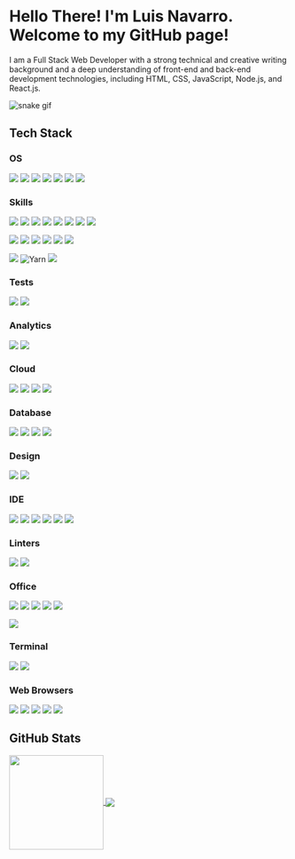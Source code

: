 # Hello There! I'm Luis Navarro. Welcome to my GitHub page!

I am a Full Stack Web Developer with a strong technical and creative writing background and a deep understanding of front-end and back-end development technologies, including HTML, CSS, JavaScript, Node.js, and React.js.

![snake gif](https://github.com/Count-MonteCristo/Count-MonteCristo/blob/output/github-contribution-grid-snake.svg)

## Tech Stack
### OS

<img src="https://img.shields.io/badge/Debian-A81D33?style=for-the-badge&logo=debian&logoColor=white"> <img src="https://img.shields.io/badge/iOS-000000?style=for-the-badge&logo=ios&logoColor=white"> <img src="https://img.shields.io/badge/Kali_Linux-557C94?style=for-the-badge&logo=kali-linux&logoColor=white"> <img src="https://img.shields.io/badge/Linux-FCC624?style=for-the-badge&logo=linux&logoColor=black"> <img src="https://img.shields.io/badge/mac%20os-000000?style=for-the-badge&logo=apple&logoColor=white"> <img src="https://img.shields.io/badge/Ubuntu-E95420?style=for-the-badge&logo=ubuntu&logoColor=white"> <img src="https://img.shields.io/badge/Windows-0078D6?style=for-the-badge&logo=windows&logoColor=white">

### Skills

<img src="https://img.shields.io/badge/Python-3776AB?style=for-the-badge&logo=python&logoColor=white"> <img src="https://img.shields.io/badge/JavaScript-F7DF1E?style=for-the-badge&logo=javascript&logoColor=black"> <img src="https://img.shields.io/badge/HTML5-E34F26?style=for-the-badge&logo=html5&logoColor=white"> <img src="https://img.shields.io/badge/CSS3-1572B6?style=for-the-badge&logo=css3&logoColor=white"> <img src="https://img.shields.io/badge/Node.js-43853D?style=for-the-badge&logo=node.js&logoColor=white"> <img src="https://img.shields.io/badge/C-00599C?style=for-the-badge&logo=c&logoColor=white"> <img src="https://img.shields.io/badge/C%2B%2B-00599C?style=for-the-badge&logo=c%2B%2B&logoColor=white"> <img src="https://img.shields.io/badge/Java-ED8B00?style=for-the-badge&logo=openjdk&logoColor=white"> 

<img src="https://img.shields.io/badge/Markdown-000000?style=for-the-badge&logo=markdown&logoColor=white"> <img src="https://camo.githubusercontent.com/58920d1bb0091ddb32d21ded6dcfcbc742121f6fa0786e3ea5e7fd23274cd60f/68747470733a2f2f696d672e736869656c64732e696f2f62616467652f657870726573732e6a732d3430344435392e7376673f7374796c653d666f722d7468652d6261646765266c6f676f3d65787072657373266c6f676f436f6c6f723d7768697465"> <img src="https://img.shields.io/badge/React-20232A?style=for-the-badge&logo=react&logoColor=61DAFB"> <img src="https://img.shields.io/badge/Bootstrap-563D7C?style=for-the-badge&logo=bootstrap&logoColor=white"> <img src="https://img.shields.io/badge/Material--UI-0081CB?style=for-the-badge&logo=material-ui&logoColor=white"> <img src="https://img.shields.io/badge/React_Router-CA4245?style=for-the-badge&logo=react-router&logoColor=white">

<img src="https://img.shields.io/badge/json%20web%20tokens-323330?style=for-the-badge&logo=json-web-tokens&logoColor=pink"> ![Yarn](https://img.shields.io/badge/yarn-%232C8EBB.svg?style=for-the-badge&logo=yarn&logoColor=white) <img src="https://camo.githubusercontent.com/cf6e939f4c599b4174de4f697b4c84ae058d91475b99ae95b43f7d197ab42540/68747470733a2f2f696d672e736869656c64732e696f2f62616467652f4e504d2d4342333833372e7376673f7374796c653d666f722d7468652d6261646765266c6f676f3d6e706d266c6f676f436f6c6f723d7768697465">

### Tests
<img src="https://img.shields.io/badge/mocha.js-323330?style=for-the-badge&logo=mocha&logoColor=Brow"> <img src="https://img.shields.io/badge/chai.js-323330?style=for-the-badge&logo=chai&logoColor=red">

### Analytics
<img src="https://img.shields.io/badge/Google%20Analytics-E37400?style=for-the-badge&logo=google%20analytics&logoColor=white"> <img src="https://img.shields.io/badge/Tableau-E97627?style=for-the-badge&logo=Tableau&logoColor=white">

### Cloud
<img src="https://img.shields.io/badge/Google_Cloud-4285F4?style=for-the-badge&logo=google-cloud&logoColor=white"> <img src="https://img.shields.io/badge/Microsoft_Azure-0089D6?style=for-the-badge&logo=microsoft-azure&logoColor=white"> <img src="https://img.shields.io/badge/Glitch-2800ff?style=for-the-badge&logo=glitch&logoColor=white"> <img src="https://img.shields.io/badge/Oracle-F80000?style=for-the-badge&logo=oracle&logoColor=black">

### Database
<img src="https://img.shields.io/badge/MySQL-00000F?style=for-the-badge&logo=mysql&logoColor=white"> <img src="https://img.shields.io/badge/MongoDB-4EA94B?style=for-the-badge&logo=mongodb&logoColor=white">
<img src="https://img.shields.io/badge/Microsoft_Access-A4373A?style=for-the-badge&logo=microsoft-access&logoColor=white"> <img src="https://img.shields.io/badge/Microsoft_SQL_Server-CC2927?style=for-the-badge&logo=microsoft-sql-server&logoColor=white">

### Design
<img src="https://img.shields.io/badge/Figma-F24E1E?style=for-the-badge&logo=figma&logoColor=white"> <img src="https://img.shields.io/badge/Canva-%2300C4CC.svg?&style=for-the-badge&logo=Canva&logoColor=white">

### IDE
<img src="https://camo.githubusercontent.com/400cd54f362c71a034b81df2145126a1b8ce94ecee21db04bd836ab5fc2e893f/68747470733a2f2f696d672e736869656c64732e696f2f62616467652f5653253230436f64652d3030374143432e7376673f7374796c653d666f722d7468652d6261646765266c6f676f3d76697375616c2d73747564696f2d636f6465266c6f676f436f6c6f723d7768697465"> <img src="https://img.shields.io/badge/apache%20netbeans-1B6AC6?style=for-the-badge&logo=apache%20netbeans%20IDE&logoColor=white"> <img src="https://img.shields.io/badge/Codesandbox-000000?style=for-the-badge&logo=CodeSandbox&logoColor=white"> <img src="https://img.shields.io/badge/Notepad++-90E59A.svg?style=for-the-badge&logo=notepad%2B%2B&logoColor=black"> <img src="https://img.shields.io/badge/replit-667881?style=for-the-badge&logo=replit&logoColor=white"> <img src="https://img.shields.io/badge/sublime_text-%23575757.svg?&style=for-the-badge&logo=sublime-text&logoColor=important">


### Linters
<img src="https://img.shields.io/badge/eslint-3A33D1?style=for-the-badge&logo=eslint&logoColor=white"> <img src="https://img.shields.io/badge/prettier-1A2C34?style=for-the-badge&logo=prettier&logoColor=F7BA3E">


### Office
<img src="https://camo.githubusercontent.com/870d2945e15dde83583f64ea1f3f4471702e45bf30fa884412da74cb7731ae42/68747470733a2f2f696d672e736869656c64732e696f2f62616467652f536c61636b2d3441313534423f7374796c653d666f722d7468652d6261646765266c6f676f3d736c61636b266c6f676f436f6c6f723d7768697465"> <img src="https://img.shields.io/badge/Airtable-18BFFF?style=for-the-badge&logo=Airtable&logoColor=white"> <img src="https://img.shields.io/badge/Microsoft_Excel-217346?style=for-the-badge&logo=microsoft-excel&logoColor=white"> <img src="https://img.shields.io/badge/Microsoft_PowerPoint-B7472A?style=for-the-badge&logo=microsoft-powerpoint&logoColor=white"> <img src="https://img.shields.io/badge/Microsoft_Office-D83B01?style=for-the-badge&logo=microsoft-office&logoColor=white">

<img src="https://img.shields.io/badge/Microsoft_Word-2B579A?style=for-the-badge&logo=microsoft-word&logoColor=white">

### Terminal
<img src="https://camo.githubusercontent.com/e51ce283337074d916f58ce83728fb4a26c8fdcc28adcd01a8a7afca0226459f/68747470733a2f2f696d672e736869656c64732e696f2f62616467652f6769742d4630353033322e7376673f7374796c653d666f722d7468652d6261646765266c6f676f3d676974266c6f676f436f6c6f723d7768697465"> <img src="https://img.shields.io/badge/Powershell-2CA5E0?style=for-the-badge&logo=powershell&logoColor=white">

### Web Browsers
<img src="https://img.shields.io/badge/Brave-FF1B2D?style=for-the-badge&logo=Brave&logoColor=white"> <img src="ttps://img.shields.io/badge/Google_chrome-4285F4?style=for-the-badge&logo=Google-chrome&logoColor=white"> <img src="https://img.shields.io/badge/Safari-FF1B2D?style=for-the-badge&logo=Safari&logoColor=white"> <img src="https://img.shields.io/badge/Microsoft_Edge-0078D7?style=for-the-badge&logo=Microsoft-edge&logoColor=white"> <img src="https://img.shields.io/badge/Firefox_Browser-FF7139?style=for-the-badge&logo=Firefox-Browser&logoColor=white">

## GitHub Stats
<div>
   <a href="https://github.com/Count-MonteCristo">
   <img align="center" height="170" src="https://github-readme-stats.vercel.app/api/top-langs/?username=Count-MonteCristo&layout=compact&langs_count=16&theme=dracula"/>
   <img align="center" src="https://github-readme-stats.vercel.app/api?username=Count-MonteCristo&show_icons=true&theme=dracula&include_all_commits=true&count_private=true&hide=issues"/>
</div>
